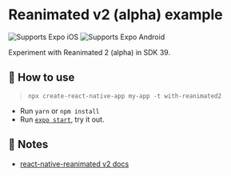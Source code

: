 # Reanimated v2 (alpha) example

<p>
  <!-- iOS -->
  <img alt="Supports Expo iOS" longdesc="Supports Expo iOS" src="https://img.shields.io/badge/iOS-4630EB.svg?style=flat-square&logo=APPLE&labelColor=999999&logoColor=fff" />
  <!-- Android -->
  <img alt="Supports Expo Android" longdesc="Supports Expo Android" src="https://img.shields.io/badge/Android-4630EB.svg?style=flat-square&logo=ANDROID&labelColor=A4C639&logoColor=fff" />
  <!-- Web -->
</p>

Experiment with Reanimated 2 (alpha) in SDK 39.

## 🚀 How to use

> `npx create-react-native-app my-app -t with-reanimated2`

- Run `yarn` or `npm install`
- Run [`expo start`](https://docs.expo.io/versions/latest/workflow/expo-cli/), try it out.

## 📝 Notes

- [react-native-reanimated v2 docs](https://docs.swmansion.com/react-native-reanimated/)